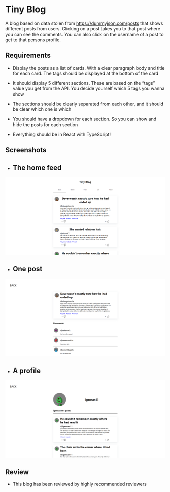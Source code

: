 # Tiny Blog
A blog based on data stolen from https://dummyjson.com/posts that shows different posts from users. Clicking on a post takes you to that post where you can see the comments. You can also click on the username of a post to get to that persons profile.

## Requirements
- Display the posts as a list of cards. With a clear paragraph body and title for each card. The tags should be displayed at the bottom of the card

- It should display 5 different sections. These are based on the “tags” value you get from the API. You decide yourself which 5 tags you wanna show

- The sections should be clearly separated from each other, and it should be clear which one is which

- You should have a dropdown for each section. So you can show and hide the posts for each section

- Everything should be in React with TypeScript!


## Screenshots
- ## The home feed
![The home feed](/client/src/img/home.PNG)
- ## One post
![One post](/client/src/img/onePost.PNG)
- ## A profile
![A profile](/client/src/img/profile.PNG)


## Review
- This blog has been reviewed by highly recommended reviewers